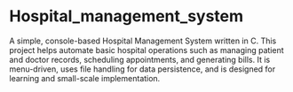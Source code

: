 # Hospital_management_system
A simple, console-based Hospital Management System written in C. This project helps automate basic hospital operations such as managing patient and doctor records, scheduling appointments, and generating bills. It is menu-driven, uses file handling for data persistence, and is designed for learning and small-scale implementation.
